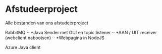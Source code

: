 # Afstudeerproject
Alle bestanden van ons afstudeerproject

RabbitMQ
⋅⋅ *Java Sender met GUI en topic listener
⋅⋅ *AAN / UIT receiver (webclient nabootsen)
⋅⋅ *Webpagina in NodeJS

Azure
  Java client

